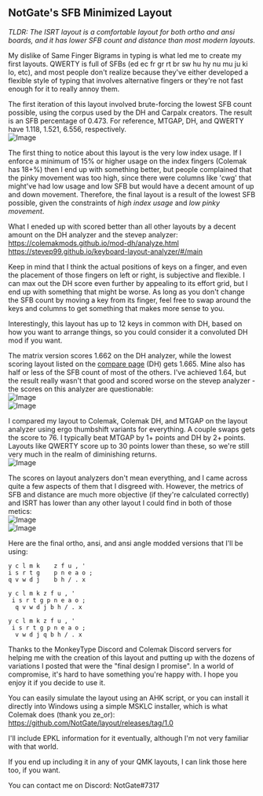 ## NotGate's SFB Minimized Layout
*TLDR: The ISRT layout is a comfortable layout for both ortho and ansi boards, and it has lower SFB count and distance than most modern layouts.*

My dislike of Same Finger Bigrams in typing is what led me to create my first layouts. QWERTY is full of SFBs (ed ec fr gr rt br sw hu hy nu mu ju ki lo, etc), and most people don't realize because they've either developed a flexible style of typing that involves alternative fingers or they're not fast enough for it to really annoy them. 

The first iteration of this layout involved brute-forcing the lowest SFB count possible, using the corpus used by the DH and Carpalx creators. The result is an SFB percentage of 0.473. For reference, MTGAP, DH, and QWERTY have 1.118, 1.521, 6.556, respectively.  
![Image](https://media.discordapp.net/attachments/548799170765389834/802674935268638776/unknown.png?width=492&height=675)

The first thing to notice about this layout is the very low index usage. If I enforce a minimum of 15% or higher usage on the index fingers (Colemak has 18+%) then I end up with something better, but people complained that the pinky movement was too high, since there were columns like 'cwg' that might've had low usage and low SFB but would have a decent amount of up and down movement. Therefore, the final layout is a result of the lowest SFB possible, given the constraints of *high index usage* and *low pinky movement*. 

What I eneded up with scored better than all other layouts by a decent amount on the DH analyzer and the stevep analyzer:  
<https://colemakmods.github.io/mod-dh/analyze.html>  
<https://stevep99.github.io/keyboard-layout-analyzer/#/main>  

Keep in mind that I think the actual positions of keys on a finger, and even the placement of those fingers on left or right, is subjective and flexible. I can max out the DH score even further by appealing to its effort grid, but I end up with something that might be worse. As long as you don't change the SFB count by moving a key from its finger, feel free to swap around the keys and columns to get something that makes more sense to you.   

Interestingly, this layout has up to 12 keys in common with DH, based on how you want to arrange things, so you could consider it a convoluted DH mod if you want.   

The matrix version scores 1.662 on the DH analyzer, while the lowest scoring layout listed on the [compare page](https://colemakmods.github.io/mod-dh/compare.html) (DH) gets 1.665. Mine also has half or less of the SFB count of most of the others. I've achieved 1.64, but the result really wasn't that good and scored worse on the stevep analyzer - the scores on this analyzer are questionable:  
![Image](https://i.imgur.com/Zilfkpz.png)  
![Image](https://i.imgur.com/A09WSY5.png)  

I compared my layout to Colemak, Colemak DH, and MTGAP on the layout analyzer using ergo thumbshift variants for everything. A couple swaps gets the score to 76. I typically beat MTGAP by 1+ points and DH by 2+ points. Layouts like QWERTY score up to 30 points lower than these, so we're still very much in the realm of diminishing returns.  
![Image](https://i.imgur.com/dPZIob0.png)  

The scores on layout analyzers don't mean everything, and I came across quite a few aspects of them that I disgreed with. However, the metrics of SFB and distance are much more objective (if they're calculated correctly) and ISRT has lower than any other layout I could find in both of those metics:  
![Image](https://i.imgur.com/HQkDF6B.png)  
![Image](https://i.imgur.com/4Syztbn.png)  

Here are the final ortho, ansi, and ansi angle modded versions that I'll be using:
```
y c l m k    z f u , '
i s r t g    p n e a o ;
q v w d j    b h / . x

y c l m k z f u , '
 i s r t g p n e a o ;
  q v w d j b h / . x

y c l m k z f u , '
 i s r t g p n e a o ;
  v w d j q b h / . x
```

Thanks to the MonkeyType Discord and Colemak Discord servers for helping me with the creation of this layout and putting up with the dozens of variations I posted that were the "final design I promise". In a world of compromise, it's hard to have something you're happy with. I hope you enjoy it if you decide to use it. 

You can easily simulate the layout using an AHK script, or you can install it directly into Windows using a simple MSKLC installer, which is what Colemak does (thank you ze_or):  
<https://github.com/NotGate/layout/releases/tag/1.0>  

I'll include EPKL information for it eventually, although I'm not very familiar with that world. 

If you end up including it in any of your QMK layouts, I can link those here too, if you want. 

You can contact me on Discord: NotGate#7317
